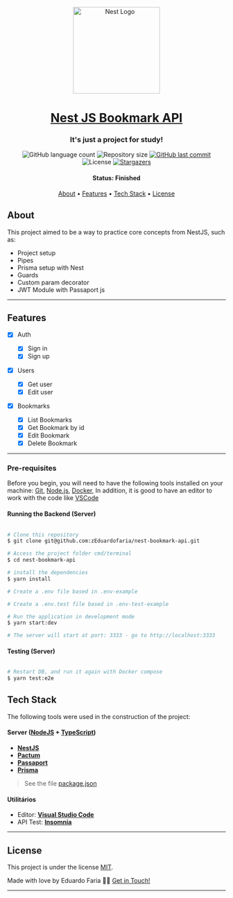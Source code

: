 <p align="center">
  <a href="http://nestjs.com/" target="blank"><img src="https://nestjs.com/img/logo-small.svg" width="200" alt="Nest Logo" /></a>
</p>

<h1 align="center">
   <a href="#"> Nest JS Bookmark API </a>
</h1>

<h3 align="center">
    It's just a project for study!
</h3>

<p align="center">
  <img alt="GitHub language count" src="https://img.shields.io/github/languages/count/zEduardofaria/nest-bookmark-api?color=%2304D361">

  <img alt="Repository size" src="https://img.shields.io/github/repo-size/zEduardofaria/nest-bookmark-api">
  
  <a href="https://github.com/zEduardofaria/nest-bookmark-api/commits/master">
    <img alt="GitHub last commit" src="https://img.shields.io/github/last-commit/zEduardofaria/nest-bookmark-api">
  </a>
    
   <img alt="License" src="https://img.shields.io/badge/license-MIT-brightgreen">
   <a href="https://github.com/zEduardofaria/nest-bookmark-api/stargazers">
    <img alt="Stargazers" src="https://img.shields.io/github/stars/zEduardofaria/nest-bookmark-api?style=social">
  </a>
</p>

<h4 align="center"> 
	 Status: Finished
</h4>

<p align="center">
 <a href="#about">About</a> •
 <a href="#features">Features</a> •
 <a href="#tech-stack">Tech Stack</a> • 
 <a href="#user-content-license">License</a>

</p>

## About

This project aimed to be a way to practice core concepts from NestJS, such as:

- Project setup
- Pipes
- Prisma setup with Nest
- Guards
- Custom param decorator
- JWT Module with Passaport js

---

## Features

- [x] Auth

  - [x] Sign in
  - [x] Sign up

- [x] Users

  - [x] Get user
  - [x] Edit user

- [x] Bookmarks

  - [x] List Bookmarks
  - [x] Get Bookmark by id
  - [x] Edit Bookmark
  - [x] Delete Bookmark

---

### Pre-requisites

Before you begin, you will need to have the following tools installed on your machine:
[Git](https://git-scm.com), [Node.js](https://nodejs.org/en/), [Docker](https://www.docker.com/),
In addition, it is good to have an editor to work with the code like [VSCode](https://code.visualstudio.com/)

#### Running the Backend (Server)

```bash

# Clone this repository
$ git clone git@github.com:zEduardofaria/nest-bookmark-api.git

# Access the project folder cmd/terminal
$ cd nest-bookmark-api

# install the dependencies
$ yarn install

# Create a .env file based in .env-example

# Create a .env.test file based in .env-test-example

# Run the application in development mode
$ yarn start:dev

# The server will start at port: 3333 - go to http://localhost:3333

```

#### Testing (Server)

```bash

# Restart DB, and run it again with Docker compose
$ yarn test:e2e

```

## Tech Stack

The following tools were used in the construction of the project:

#### **Server** ([NodeJS](https://nodejs.org/en/) + [TypeScript](https://www.typescriptlang.org/))

- **[NestJS](http://nestjs.com/)**
- **[Pactum](https://pactumjs.github.io/)**
- **[Passaport](https://www.passportjs.org/)**
- **[Prisma](https://www.prisma.io/)**

> See the file [package.json](https://github.com/zEduardofaria/nest-bookmark-api/blob/master/package.json)

#### **Utilitários**

- Editor: **[Visual Studio Code](https://code.visualstudio.com/)**
- API Test: **[Insomnia](https://insomnia.rest/)**

---

## License

This project is under the license [MIT](./LICENSE.md).

Made with love by Eduardo Faria 👋🏽 [Get in Touch!](Https://www.linkedin.com/in/eduardo-fariasilva/)

---
